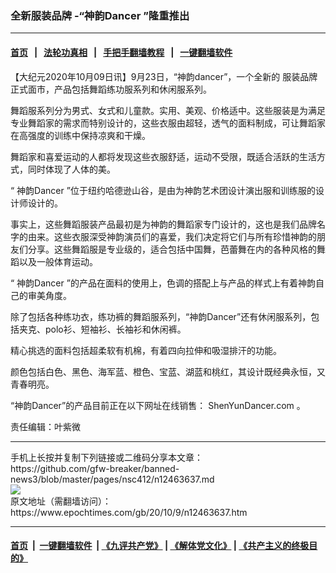 ### 全新服装品牌 -“神韵Dancer ”隆重推出
------------------------

#### [首页](https://github.com/gfw-breaker/banned-news3/blob/master/README.md) &nbsp;&nbsp;|&nbsp;&nbsp; [法轮功真相](https://github.com/begood0513/basic/blob/master/README.md)  &nbsp;&nbsp;|&nbsp;&nbsp; [手把手翻墙教程](https://github.com/gfw-breaker/guides/wiki)  &nbsp;&nbsp;|&nbsp;&nbsp; [一键翻墙软件](https://github.com/gfw-breaker/nogfw/blob/master/README.md)  



<div><p>
 【大纪元2020年10月09日讯】9月23日，“神韵dancer”，一个全新的
 <ok href="https://www.epochtimes.com/gb/tag/%E6%9C%8D%E8%A3%85%E5%93%81%E7%89%8C.html">
  服装品牌
 </ok>
 正式面市，产品包括舞蹈练功服系列和休闲服系列。
</p>
<p>
 舞蹈服系列分为男式、女式和儿童款。实用、美观、价格适中。这些服装是为满足专业舞蹈家的需求而特别设计的，这些衣服由超轻，透气的面料制成，可让舞蹈家在高强度的训练中保持凉爽和干燥。
</p>
<p>
 舞蹈家和喜爱运动的人都将发现这些衣服舒适，运动不受限，既适合活跃的生活方式，同时体现了人体的美。
</p>
<p>
 “
 <ok href="https://www.epochtimes.com/gb/tag/%E7%A5%9E%E9%9F%B5dancer.html">
  神韵Dancer
 </ok>
 ”位于纽约哈德逊山谷，是由为神韵艺术团设计演出服和训练服的设计师设计的。
</p>
<p>
 事实上，这些舞蹈服装产品最初是为神韵的舞蹈家专门设计的，这也是我们品牌名字的由来。这些衣服深受神韵演员们的喜爱，我们决定将它们与所有珍惜神韵的朋友们分享。这些舞蹈服是专业级的，适合包括中国舞，芭蕾舞在内的各种风格的舞蹈以及一般体育运动。
</p>
<p>
 “
 <ok href="https://www.epochtimes.com/gb/tag/%E7%A5%9E%E9%9F%B5dancer.html">
  神韵Dancer
 </ok>
 ”的产品在面料的使用上，色调的搭配上与产品的样式上有着神韵自己的审美角度。
</p>
<p>
 除了包括各种练功衣，练功裤的舞蹈服系列，“神韵Dancer”还有休闲服系列，包括夹克、polo衫、短袖衫、长袖衫和休闲裤。
</p>
<p>
 精心挑选的面料包括超柔软有机棉，有着四向拉伸和吸湿排汗的功能。
</p>
<p>
 颜色包括白色、黑色、海军蓝、橙色、宝蓝、湖蓝和桃红，其设计既经典永恒，又青春明亮。
</p>
<p>
 “神韵Dancer”的产品目前正在以下网址在线销售：
 <ok href="http://ShenYunDancer.com">
  ShenYunDancer.com
 </ok>
 。
</p>
<p style="text-align: center;">
</p>
<p style="text-align: center;">
</p>
<p>
 责任编辑：叶紫微
</p>
</div>
<hr/>
手机上长按并复制下列链接或二维码分享本文章：<br/>
https://github.com/gfw-breaker/banned-news3/blob/master/pages/nsc412/n12463637.md <br/>
<a href='https://github.com/gfw-breaker/banned-news3/blob/master/pages/nsc412/n12463637.md'><img src='https://github.com/gfw-breaker/banned-news3/blob/master/pages/nsc412/n12463637.md.png'/></a> <br/>
原文地址（需翻墙访问）：https://www.epochtimes.com/gb/20/10/9/n12463637.htm


------------------------
#### [首页](https://github.com/gfw-breaker/banned-news3/blob/master/README.md) &nbsp;|&nbsp; [一键翻墙软件](https://github.com/gfw-breaker/nogfw/blob/master/README.md) &nbsp;| [《九评共产党》](https://github.com/gfw-breaker/9ping.md/blob/master/README.md#九评之一评共产党是什么) | [《解体党文化》](https://github.com/gfw-breaker/jtdwh.md/blob/master/README.md) | [《共产主义的终极目的》](https://github.com/gfw-breaker/gczydzjmd.md/blob/master/README.md)


<img src='http://gfw-breaker.win/banned-news3/pages/nsc412/n12463637.md' width='0px' height='0px'/>